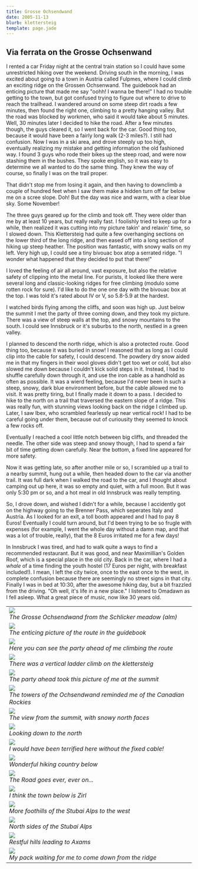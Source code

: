 ```yaml
---
title: Grosse Ochsendwand
date: 2005-11-13
blurb: klettersteig
template: page.jade
---
```


<h2>Via ferrata on the Grosse Ochsenwand</h2>


I rented a car Friday night at the central train station so I could have some unrestricted hiking over the
weekend. Driving south in the morning, I was excited about going to a town in Austria called Fulpmes, where
I could climb an exciting ridge on the Grossen Ochsenwand. The guidebook had an enticing picture that made
me say "oohh! I wanna be there!" I had no trouble getting to the town, but got confused trying to figure out
where to drive to reach the trailhead. I wandered around on some steep dirt roads a few minutes, then
found the right one, climbing to a pretty hanging valley. But the road was blocked by workmen, who said
it would take about 5 minutes. Well, 30 minutes later I decided to hike the road. After a few minutes though,
the guys cleared it, so I went back for the car. Good thing too, because it would have been a fairly
long walk (2-3 miles?). I still had confusion. Now I was in a ski area, and drove steeply up too high,
eventually realizing my mistake and getting information the old fashioned way. I found 3 guys who rode
their bikes up the steep road, and were now stashing them in the bushes. They spoke english, so it was
easy to determine we all wanted to do the same thing. They knew the way of course, so finally I was on
the trail proper.


That didn't stop me from losing it again, and then having to downclimb a couple of hundred feet when I saw
them make a hidden turn off far below me on a scree slope. Doh! But the day was nice and warm, with a clear
blue sky. Some November!


The three guys geared up for the climb and took off. They were older than me by at least 10 years, but really
really fast. I foolishly tried to keep up for a while, then realized it was cutting into my picture takin' and
relaxin' time, so I slowed down. This Klettersteig had quite a few overhanging sections on the lower third
of the long ridge, and then eased off into a long section of hiking up steep heather. The position was
fantastic, with snowy walls on my left. Very high up, I could see a tiny bivouac box atop a serrated ridge.
"I wonder what happened that they decided to put that there!"


I loved the feeling of air all around, vast exposure, but also the relative safety of clipping into the metal
line. For purists, it looked like there were several long and classic-looking ridges for free climbing (modulo
some rotten rock for sure). I'd like to do the one one day with the bivouac box at the top. I was told it's
rated about IV or V, so 5.8-5.9 at the hardest.


I watched birds flying among the cliffs, and soon was high up. Just below the summit I met the party of three
coming down, and they took my picture. There was a view of steep walls at the top, and snowy mountains to the
south. I could see Innsbruck or it's suburbs to the north, nestled in a green valley.


I planned to descend the north ridge, which is also a protected route. Good thing too, because it was buried
in snow! I reasoned that as long as I could clip into the cable for safety, I could descend. The powdery
dry snow aided me in that my fingers in their wool gloves didn't get too wet or cold, but also slowed
me down because I couldn't kick solid steps in it. Instead, I had to shuffle carefully down through it, and
use the iron cable as a handhold as often as possible. It was a wierd feeling, because I'd never been in
such a steep, snowy, dark blue environment before, but the cable allowed me to visit. It was pretty tiring, but
I finally made it down to a pass. I decided to hike to the north on a trail that traversed the eastern slope
of a ridge. This was really fun, with stunning views looking back on the ridge I climbed up. Later, I saw
Ibex, who scrambled fearlessly up near vertical rock! I had to be careful going under them, because out of
curiousity they seemed to knock a few rocks off.


Eventually I reached a cool little notch between big cliffs, and threaded the needle. The other side was steep
and snowy though, I had to spend a fair bit of time getting down carefully. Near the bottom, a fixed line appeared
for more safety.


Now it was getting late, so after another mile or so, I scrambled up a trail to a nearby summit, hung out a while,
then headed down to the car via another trail. It was full dark when I walked the road to the car, and I thought
about camping out up here, it was so empty and quiet, with a full moon. But it was only 5:30 pm or so, and a hot
meal in old Innsbruck was really tempting.


So, I drove down, and wished I didn't for a while, because I accidently got on the highway going to the Brenner
Pass, which seperates Italy and Austria. As I looked for an exit, a toll booth appeared and I had to pay 8
Euros! Eventually I could turn around, but I'd been trying to be so frugle with expenses (for example, I went the
whole day without a damn map, and that was a lot of trouble, really), that the 8 Euros irritated me for a few
days!


In Innsbruck I was tired, and had to walk quite a ways to find a recommended restaurant. But it was good, and near
Maximillian's Golden Roof, which is a special place in the old city. Back in the car, where I had a <i>whale</i>
of a time finding the youth hostel (17 Euros per night, with breakfast included!). I mean, I left the city
twice, once to the east once to the west, in complete confusion because there are seemingly no street signs
in that city. Finally I was in bed at 10:30, after the awesome hiking day, but a bit frazzled from the driving.
"Oh well, it's life in a new place." I listened to Omadawn as I fell asleep. What a great piece of music, now
like 30 years old.




</td>

<td width="30%" valign=top>
<table>
<tr><td>
<a href="images/a_ochsensee.jpg"><img src="images/a_ochsensee.jpg"></a><br>
<i>The Grosse Ochsendwand from the Schlicker meadow (alm)</i>
</td></tr>
<tr><td>
<a href="images/ochenfun.jpg"><img src="images/ochenfun.jpg"></a><br>
<i>The enticing picture of the route in the guidebook</i>
</td></tr>
<tr><td>
<a href="images/culpafolks.jpg"><img src="images/culpafolks.jpg"></a><br>
<i>Here you can see the party ahead of me climbing the route</i>
</td></tr>
<tr><td>
<a href="images/verticallook.jpg"><img src="images/verticallook.jpg"></a><br>
<i>There was a vertical ladder climb on the klettersteig</i>
</td></tr>
<tr><td>
<a href="images/nearsumme.jpg"><img src="images/nearsumme.jpg"></a><br>
<i>The party ahead took this picture of me at the summit</i>
</td></tr>
<tr><td>
<a href="images/coldtower.jpg"><img src="images/coldtower.jpg"></a><br>
<i>The towers of the Ochsendwand reminded me of the Canadian Rockies</i>
</td></tr>
<tr><td>
<a href="images/highcold.jpg"><img src="images/highcold.jpg"></a><br>
<i>The view from the summit, with snowy north faces</i>
</td></tr>
<tr><td>
<a href="images/highochen.jpg"><img src="images/highochen.jpg"></a><br>
<i>Looking down to the north</i>
</td></tr>
<tr><td>
<a href="images/spookysnow.jpg"><img src="images/spookysnow.jpg"></a><br>
<i>I would have been terrified here without the fixed cable!</i>
</td></tr>
<tr><td>
<a href="images/superwalking.jpg"><img src="images/superwalking.jpg"></a><br>
<i>Wonderful hiking country below</i>
</td></tr>
<tr><td>
<a href="images/thewayahead.jpg"><img src="images/thewayahead.jpg"></a><br>
<i>The Road goes ever, ever on...</i>
</td></tr>
<tr><td>
<a href="images/nearinnsbruck.jpg"><img src="images/nearinnsbruck.jpg"></a><br>
<i>I think the town below is Zirl</i>
</td></tr>
<tr><td>
<a href="images/lookwest.jpg"><img src="images/lookwest.jpg"></a><br>
<i>More foothills of the Stubai Alps to the west</i>
</td></tr>
<tr><td>
<a href="images/snowynorths.jpg"><img src="images/snowynorths.jpg"></a><br>
<i>North sides of the Stubai Alps</i>
</td></tr>
<tr><td>
<a href="images/restful.jpg"><img src="images/restful.jpg"></a><br>
<i>Restful hills leading to Axams</i>
</td></tr>
<tr><td>
<a href="images/untilnexttime.jpg"><img src="images/untilnexttime.jpg"></a><br>
<i>My pack waiting for me to come down from the ridge</i>
</td></tr>
</table>
